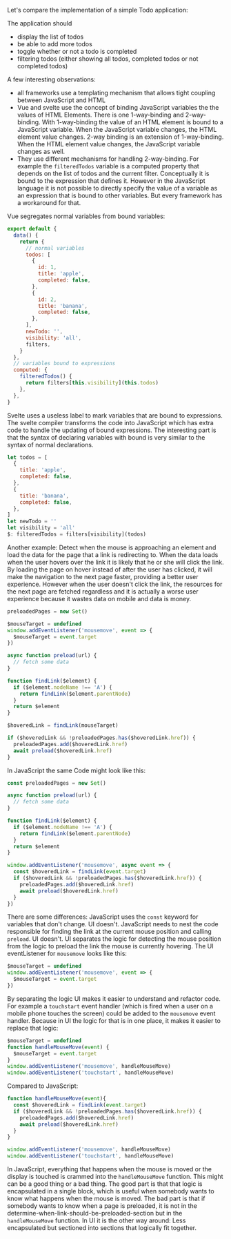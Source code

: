 Let's compare the implementation of a simple Todo application:

The application should

- display the list of todos
- be able to add more todos
- toggle whether or not a todo is completed
- filtering todos (either showing all todos, completed todos or not completed todos)

A few interesting observations:

- all frameworks use a templating mechanism that allows tight coupling between JavaScript and HTML
- Vue and svelte use the concept of binding JavaScript variables the the values of HTML Elements. There is one 1-way-binding and 2-way-binding. With 1-way-binding the value of an HTML element is bound to a JavaScript variable. When the JavaScript variable changes, the HTML element value changes. 2-way binding is an extension of 1-way-binding. When the HTML element value changes, the JavaScript variable changes as well.
- They use different mechanisms for handling 2-way-binding. For example the `filteredTodos` variable is a computed property that depends on the list of todos and the current filter. Conceptually it is bound to the expression that defines it. However in the JavaScript language it is not possible to directly specify the value of a variable as an expression that is bound to other variables. But every framework has a workaround for that.

Vue segregates normal variables from bound variables:

```js
export default {
  data() {
    return {
      // normal variables
      todos: [
        {
          id: 1,
          title: 'apple',
          completed: false,
        },
        {
          id: 2,
          title: 'banana',
          completed: false,
        },
      ],
      newTodo: '',
      visibility: 'all',
      filters,
    }
  },
  // variables bound to expressions
  computed: {
    filteredTodos() {
      return filters[this.visibility](this.todos)
    },
  },
}
```

Svelte uses a useless label to mark variables that are bound to expressions. The svelte compiler transforms the code into JavaScript which has extra code to handle the updating of bound expressions. The interesting part is that the syntax of declaring variables with bound is very similar to the syntax of normal declarations.

```js
let todos = [
  {
    title: 'apple',
    completed: false,
  },
  {
    title: 'banana',
    completed: false,
  },
]
let newTodo = ''
let visibility = 'all'
$: filteredTodos = filters[visibility](todos)
```

Another example: Detect when the mouse is approaching an element and load the data for the page that a link is redirecting to. When the data loads when the user hovers over the link it is likely that he or she will click the link. By loading the page on hover instead of after the user has clicked, it will make the navigation to the next page faster, providing a better user experience. However when the user doesn't click the link, the resources for the next page are fetched regardless and it is actually a worse user experience because it wastes data on mobile and data is money.

```js
preloadedPages = new Set()

$mouseTarget = undefined
window.addEventListener('mousemove', event => {
  $mouseTarget = event.target
})

async function preload(url) {
  // fetch some data
}

function findLink($element) {
  if ($element.nodeName !== 'A') {
    return findLink($element.parentNode)
  }
  return $element
}

$hoveredLink = findLink(mouseTarget)

if ($hoveredLink && !preloadedPages.has($hoveredLink.href)) {
  preloadedPages.add($hoveredLink.href)
  await preload($hoveredLink.href)
}
```

In JavaScript the same Code might look like this:

```js
const preloadedPages = new Set()

async function preload(url) {
  // fetch some data
}

function findLink($element) {
  if ($element.nodeName !== 'A') {
    return findLink($element.parentNode)
  }
  return $element
}

window.addEventListener('mousemove', async event => {
  const $hoveredLink = findLink(event.target)
  if ($hoveredLink && !preloadedPages.has($hoveredLink.href)) {
    preloadedPages.add($hoveredLink.href)
    await preload($hoveredLink.href)
  }
})
```

There are some differences: JavaScript uses the `const` keyword for variables that don't change. UI doesn't. JavaScript needs to nest the code responsible for finding the link at the current mouse position and calling `preload`. UI doesn't. UI separates the logic for detecting the mouse position from the logic to preload the link the mouse is currently hovering. The UI eventListener for `mousemove` looks like this:

```js
$mouseTarget = undefined
window.addEventListener('mousemove', event => {
  $mouseTarget = event.target
})
```

By separating the logic UI makes it easier to understand and refactor code. For example a `touchstart` event handler (which is fired when a user on a mobile phone touches the screen) could be added to the `mousemove` event handler. Because in UI the logic for that is in one place, it makes it easier to replace that logic:

```js
$mouseTarget = undefined
function handleMouseMove(event) {
  $mouseTarget = event.target
}
window.addEventListener('mousemove', handleMouseMove)
window.addEventListener('touchstart', handleMouseMove)
```

Compared to JavaScript:

```js
function handleMouseMove(event){
  const $hoveredLink = findLink(event.target)
  if ($hoveredLink && !preloadedPages.has($hoveredLink.href)) {
    preloadedPages.add($hoveredLink.href)
    await preload($hoveredLink.href)
  }
}

window.addEventListener('mousemove', handleMouseMove)
window.addEventListener('touchstart', handleMouseMove)
```

In JavaScript, everything that happens when the mouse is moved or the display is touched is crammed into the `handleMouseMove` function. This might can be a good thing or a bad thing. The good part is that that logic is encapsulated in a single block, which is useful when somebody wants to know what happens when the mouse is moved. The bad part is that if somebody wants to know when a page is preloaded, it is not in the determine-when-link-should-be-preloaded-section but in the `handleMouseMove` function. In UI it is the other way around: Less encapsulated but sectioned into sections that logically fit together.
